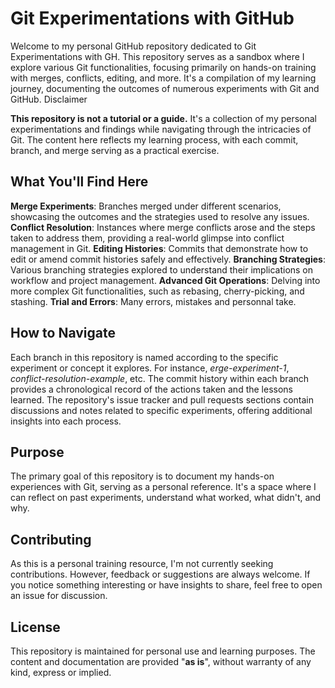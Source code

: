 # Git Experimentations with GitHub

Welcome to my personal GitHub repository dedicated to Git Experimentations with GH. This repository serves as a sandbox where I explore various Git functionalities, focusing primarily on hands-on training with merges, conflicts, editing, and more. It's a compilation of my learning journey, documenting the outcomes of numerous experiments with Git and GitHub.
Disclaimer

**This repository is not a tutorial or a guide.** It's a collection of my personal experimentations and findings while navigating through the intricacies of Git. The content here reflects my learning process, with each commit, branch, and merge serving as a practical exercise.

## What You'll Find Here

**Merge Experiments**: Branches merged under different scenarios, showcasing the outcomes and the strategies used to resolve any issues.
**Conflict Resolution**: Instances where merge conflicts arose and the steps taken to address them, providing a real-world glimpse into conflict management in Git.
**Editing Histories**: Commits that demonstrate how to edit or amend commit histories safely and effectively.
**Branching Strategies**: Various branching strategies explored to understand their implications on workflow and project management.
**Advanced Git Operations**: Delving into more complex Git functionalities, such as rebasing, cherry-picking, and stashing.
**Trial and Errors**: Many errors, mistakes and personnal take.

## How to Navigate

Each branch in this repository is named according to the specific experiment or concept it explores. For instance, *erge-experiment-1*, *conflict-resolution-example*, etc.
The commit history within each branch provides a chronological record of the actions taken and the lessons learned.
The repository's issue tracker and pull requests sections contain discussions and notes related to specific experiments, offering additional insights into each process.

## Purpose

The primary goal of this repository is to document my hands-on experiences with Git, serving as a personal reference. It's a space where I can reflect on past experiments, understand what worked, what didn't, and why.

## Contributing

As this is a personal training resource, I'm not currently seeking contributions. However, feedback or suggestions are always welcome. If you notice something interesting or have insights to share, feel free to open an issue for discussion.

## License

This repository is maintained for personal use and learning purposes. The content and documentation are provided "**as is**", without warranty of any kind, express or implied.